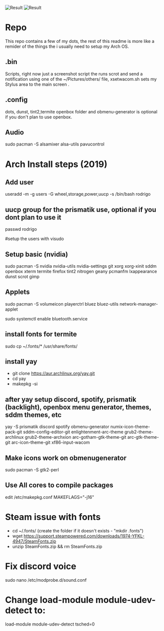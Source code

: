 
![Result](https://i.imgur.com/dSm5qBe.png)
![Result](https://i.imgur.com/1T2ZBq6.png)

# Repo
This repo contains a few of my dots, the rest of this readme is more like a remider of the things the i usually need to setup my Arch OS.

## .bin
Scripts, right now just a screenshot script the runs scrot and send a notification using one of the ~/Pictures/others/ file, xsetwacom.sh sets my Stylus area to the main screen .

## .config
dots, dunst, tint2,termite openbox folder and obmenu-generator is optional if you don't plan to use openbox.
## Audio
sudo pacman -S alsamixer alsa-utils pavucontrol

# Arch Install steps (2019)


## Add user
useradd -m -g users -G wheel,storage,power,uucp -s /bin/bash rodrigo 
## uucp group for the prismatik use, optional if you dont plan to use it
passwd rodrigo

#setup the users with visudo 

## Setup basic (nvidia)
sudo pacman -S nvidia nvidia-utils nvidia-settings git xorg xorg-xinit sddm openbox xterm termite firefox tint2 nitrogen geany pcmanfm lxappearance dunst scrot gimp 



## Applets
sudo pacman -S volumeicon playerctrl bluez bluez-utils network-manager-applet

sudo systemctl enable bluetooth.service

## install fonts for termite
sudo cp ~/.fonts/* /usr/share/fonts/


## install yay 
- git clone https://aur.archlinux.org/yay.git
- cd yay
- makepkg -si

## after yay setup discord, spotify, prismatik (backlight), openbox menu generator, themes, sddm themes, etc
yay -S prismatik discord spotify obmenu-generator numix-icon-theme-pack-git sddm-config-editor-git enlightenment-arc-theme grub2-theme-archlinux grub2-theme-archxion arc-gotham-gtk-theme-git arc-gtk-theme-git arc-icon-theme-git xf86-input-wacom

## Make icons work on obmenugenerator
sudo pacman -S gtk2-perl 

## Use All cores to compile packages
edit /etc/makepkg.conf
MAKEFLAGS="-j16"

# Steam issue with fonts

- cd ~/.fonts/ (create the folder if it doesn't exists - "mkdir .fonts")
- wget https://support.steampowered.com/downloads/1974-YFKL-4947/SteamFonts.zip
- unzip SteamFonts.zip && rm SteamFonts.zip  

# Fix discord voice

sudo nano /etc/modprobe.d/sound.conf

# Change load-module module-udev-detect to:

load-module module-udev-detect tsched=0
